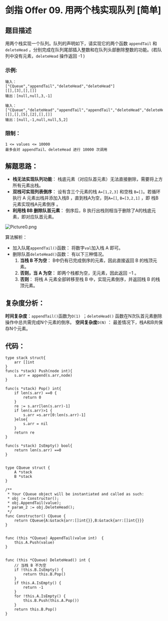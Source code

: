 # 剑指 Offer 09. 用两个栈实现队列 [简单]

## 题目描述

用两个栈实现一个队列。队列的声明如下，请实现它的两个函数 `appendTail` 和 `deleteHead` ，分别完成在队列尾部插入整数和在队列头部删除整数的功能。(若队列中没有元素，`deleteHead` 操作返回 -1 )

### 示例:

```
输入：
["CQueue","appendTail","deleteHead","deleteHead"]
[[],[3],[],[]]
输出：[null,null,3,-1]

输入：
["CQueue","deleteHead","appendTail","appendTail","deleteHead","deleteHead"]
[[],[],[5],[2],[],[]]
输出：[null,-1,null,null,5,2]
```

### 限制：

```
1 <= values <= 10000
最多会对 appendTail、deleteHead 进行 10000 次调用
```

## 解题思路：

- **栈无法实现队列功能**： 栈底元素（对应队首元素）无法直接删除，需要将上方所有元素出栈。
- **双栈可实现列表倒序**： 设有含三个元素的栈 `A=[1,2,3]` 和空栈 `B=[]`。若循环执行 A 元素出栈并添加入栈B ，直到栈A为空，则`A=[]`, `B=[3,2,1]` ，即 栈B元素实现栈A元素倒序 。
- **利用栈 BB 删除队首元素**： 倒序后，B 执行出栈则相当于删除了A的栈底元素，即对应队首元素。

 ![Picture0.png](D:\www\better_study_for_golang\每日一题\images\b813bda09374058f18449b18cc6536a5b8670d5a7b65867eb65b32066c79c1ae-Picture0.png)

算法解析：

- 加入队尾`appendTail()`函数： 将数字`val`加入栈 A 即可。
- 删除队首`deleteHead()`函数： 有以下三种情况。
  1. **当栈 B 不为空**： B中仍有已完成倒序的元素，因此直接返回 B 的栈顶元素。
  2. **否则，当 A 为空**： 即两个栈都为空，无元素，因此返回 −1 。
  3. **否则**： 将栈 A 元素全部转移至栈 B 中，实现元素倒序，并返回栈 B 的栈顶元素。


## 复杂度分析：

**时间复杂度**：`appendTail()`函数为`O(1) `；`deleteHead()` 函数在N次队首元素删除操作中总共需完成N个元素的倒序。
**空间复杂度**`O(N)` ： 最差情况下，栈A和B共保存N个元素。

## 代码：

```
type stack struct{
	arr []int
}
func(s *stack) Push(node int){
	s.arr = append(s.arr,node)
}

func(s *stack) Pop() int{
	if len(s.arr) ==0 {
		return 0
	}
	re := s.arr[len(s.arr)-1]
	if len(s.arr)>1 {
		s.arr =s.arr[0:len(s.arr)-1]
	}else{
		s.arr = nil
	}
	return re
}

func(s *stack) IsEmpty() bool{
	return len(s.arr) ==0
}


type CQueue struct {
	A *stack
	B *stack
}

/**
 * Your CQueue object will be instantiated and called as such:
 * obj := Constructor();
 * obj.AppendTail(value);
 * param_2 := obj.DeleteHead();
 */
func Constructor() CQueue {
	return CQueue{A:&stack{arr:[]int{}},B:&stack{arr:[]int{}}}
}


func (this *CQueue) AppendTail(value int)  {
	this.A.Push(value)
}


func (this *CQueue) DeleteHead() int {
	// 当栈 B 不为空
	if !this.B.IsEmpty() {
		return this.B.Pop()
	}
	if this.A.IsEmpty() {
		return -1
	}
	for !this.A.IsEmpty() {
		this.B.Push(this.A.Pop())
	}
	return this.B.Pop()
}
```

